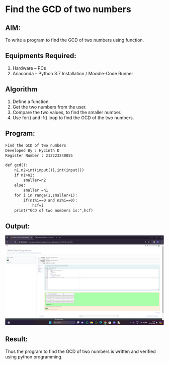 # Find the GCD of two numbers

## AIM:
To write a program to find the GCD of two numbers using function.

## Equipments Required:
1. Hardware – PCs
2. Anaconda – Python 3.7 Installation / Moodle-Code Runner

## Algorithm
1. Define a function.
2. Get the two numbers from the user.
3. Compare the two values, to find the smaller number.
4. Use for() and if() loop to find the GCD of the two numbers.

## Program:
```
Find the GCD of two numbers
Developed By : Hycinth D
Register Number : 212223240055
```

```
def gcd():
    n1,n2=int(input()),int(input())
    if n1>n2:
        smaller=n2
    else:
        smaller =n1
    for i in range(1,smaller+1):
        if(n1%i==0 and n2%i==0):
            hcf=i
    print("GCD of two numbers is:",hcf)
```

## Output:
![alt text](<Screenshot (186).png>)

## Result:
Thus the program to find the GCD of two numbers is written and verified using python programming.

